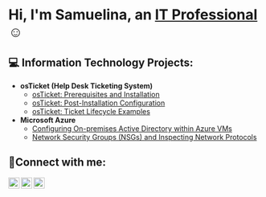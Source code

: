 <h1>Hi, I'm Samuelina, an <a href="https://linkedin.com/in/Samuelina">IT Professional</a>☺</h1>

<h2>💻 Information Technology Projects:</h2>

- <b>osTicket (Help Desk Ticketing System)</b>
  - [osTicket: Prerequisites and Installation](https://github.com/SamuelinaAO/osticket-prereqs)
  - [osTicket: Post-Installation Configuration](https://github.com/SamuelinaAO/post-install-config)
  - [osTicket: Ticket Lifecycle Examples](https://github.com/SamuelinaAO/ticket-lifecycle)
- <b>Microsoft Azure</b>
  - [Configuring On-premises Active Directory within Azure VMs](https://github.com/SamuelinaAO/configure-ad)
  - [Network Security Groups (NSGs) and Inspecting Network Protocols](https://github.com/SamuelinaAO/azure-network-protocols)

<h2>🤳Connect with me:</h2>

[<img align="left" alt="Josh | Twitter" width="22px" src="https://cdn.jsdelivr.net/npm/simple-icons@v3/icons/twitter.svg" />][twitter]
[<img align="left" alt="Josh | LinkedIn" width="22px" src="https://cdn.jsdelivr.net/npm/simple-icons@v3/icons/linkedin.svg" />][linkedin]
[<img align="left" alt="Josh | Instagram" width="22px" src="https://cdn.jsdelivr.net/npm/simple-icons@v3/icons/instagram.svg" />][instagram]

[twitter]: https://twitter.com/Samuelina
[instagram]: https://www.instagram.com/Samuelina
[linkedin]: https://linkedin.com/in/Samuelina
